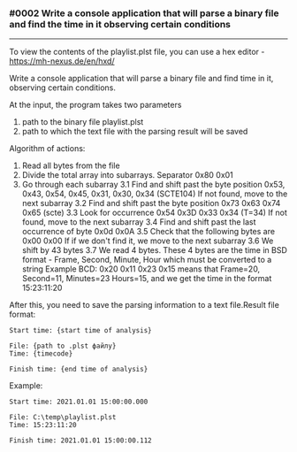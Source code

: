 ### #0002 Write a console application that will parse a binary file and find the time in it observing certain conditions

---

To view the contents of the playlist.plst file, you can use a hex editor - https://mh-nexus.de/en/hxd/

Write a console application that will parse a binary file and find time in it, observing certain conditions.

At the input, the program takes two parameters

1. path to the binary file playlist.plst
2. path to which the text file with the parsing result will be saved

Algorithm of actions:

1. Read all bytes from the file
2. Divide the total array into subarrays. Separator 0x80 0x01
3. Go through each subarray
   3.1 Find and shift past the byte position 0x53, 0x43, 0x54, 0x45, 0x31, 0x30, 0x34 (SCTE104)
   If not found, move to the next subarray
   3.2 Find and shift past the byte position 0x73 0x63 0x74 0x65 (scte)
   3.3 Look for occurrence 0x54 0x3D 0x33 0x34 (T=34)
   If not found, move to the next subarray
   3.4 Find and shift past the last occurrence of byte 0x0d 0x0A
   3.5 Check that the following bytes are 0x00 0x00
   If if we don't find it, we move to the next subarray
   3.6 We shift by 43 bytes
   3.7 We read 4 bytes.
   These 4 bytes are the time in BSD format - Frame, Second, Minute, Hour which must be converted to a string
   Example BCD: 0x20 0x11 0x23 0x15 means that Frame=20, Second=11, Minutes=23 Hours=15, and we get the time in the format 15:23:11:20

After this, you need to save the parsing information to a text file.Result file format:

```
Start time: {start time of analysis}

File: {path to .plst файлу}
Time: {timecode}

Finish time: {end time of analysis}

```

Example:

```
Start time: 2021.01.01 15:00:00.000

File: C:\temp\playlist.plst
Time: 15:23:11:20

Finish time: 2021.01.01 15:00:00.112
```
